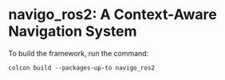 # navigo_ros2: A Context-Aware Navigation System

To build the framework, run the command: 
```
colcon build --packages-up-to navigo_ros2
```